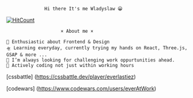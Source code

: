                   Hi there It's me Wladyslaw 😀


[![HitCount](http://hits.dwyl.com/everAtWork/everAtWork.svg)](http://hits.dwyl.com/everAtWork/everAtWork)

                        × About me ×

    🎤 Enthusiastic about Frontend & Design
    🛸 Learning everyday, currently trying my hands on React, Three.js, GSAP & more ...
    🌋 I’m always looking for challenging work oppurtunities ahead.
    💬 Actively coding not just within working hours
    
    
  [cssbattle] (https://cssbattle.dev/player/everlastiez)

  [codewars] (https://www.codewars.com/users/everAtWork)

